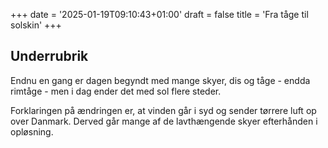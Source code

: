 +++
date = '2025-01-19T09:10:43+01:00'
draft = false
title = 'Fra tåge til solskin'
+++
## Underrubrik
Endnu en gang er dagen begyndt med mange skyer, dis og tåge - endda rimtåge - men i dag ender det med sol flere steder.

Forklaringen på ændringen er, at vinden går i syd og sender tørrere luft op over Danmark. Derved går mange af de lavthængende skyer efterhånden i opløsning.
